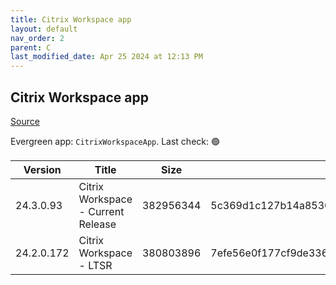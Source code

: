 ```yaml
---
title: Citrix Workspace app
layout: default
nav_order: 2
parent: C
last_modified_date: Apr 25 2024 at 12:13 PM
---
```


## Citrix Workspace app

[Source](https://www.citrix.com/downloads/workspace-app/)

Evergreen app: `CitrixWorkspaceApp`. Last check: 🟢

| Version    | Title                              | Size      | Hash                                                             | Date       | Stream  | URI                                                                                                                                                                                                            |
| ---------- | ---------------------------------- | --------- | ---------------------------------------------------------------- | ---------- | ------- | -------------------------------------------------------------------------------------------------------------------------------------------------------------------------------------------------------------- |
| 24.3.0.93  | Citrix Workspace - Current Release | 382956344 | 5c369d1c127b14a8530b7441a6d3ec49c681fe672e8447c63ecf453cf8b87237 | 04/25/2024 | Current | [https://downloadplugins.citrix.com/ReceiverUpdates/Prod/Receiver/Win/CitrixWorkspaceApp24.3.0.93.exe](https://downloadplugins.citrix.com/ReceiverUpdates/Prod/Receiver/Win/CitrixWorkspaceApp24.3.0.93.exe)   |
| 24.2.0.172 | Citrix Workspace - LTSR            | 380803896 | 7efe56e0f177cf9de336fa48daa8b6461080909fd37f7d550fd4f313221091b8 | 04/10/2024 | LTSR    | [https://downloadplugins.citrix.com/ReceiverUpdates/Prod/Receiver/Win/CitrixWorkspaceApp24.2.0.172.exe](https://downloadplugins.citrix.com/ReceiverUpdates/Prod/Receiver/Win/CitrixWorkspaceApp24.2.0.172.exe) |
